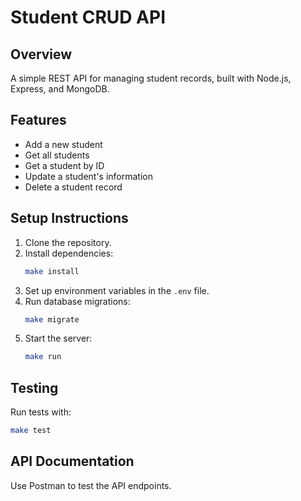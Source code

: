 # Student CRUD API

## Overview
A simple REST API for managing student records, built with Node.js, Express, and MongoDB.

## Features
- Add a new student
- Get all students
- Get a student by ID
- Update a student's information
- Delete a student record

## Setup Instructions

1. Clone the repository.
2. Install dependencies:
    ```bash
    make install
    ```
3. Set up environment variables in the `.env` file.
4. Run database migrations:
    ```bash
    make migrate
    ```
5. Start the server:
    ```bash
    make run
    ```

## Testing
Run tests with:
```bash
make test
```

## API Documentation
Use Postman to test the API endpoints.
